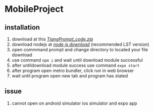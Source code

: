 # MobileProject

    

## installation

1. download at this *[TiangPrompt_code.zip](https://github.com/panupongth148/MobileProject/releases/tag/demo)*
2. download nodejs at *[node js download](https://nodejs.org/en/)* (recommended LST version)
3. open commmand prompt and change directory to located your file download
4. use command ``` npm i ``` and wait until download module successful
5. after untildownload module success use command ``` expo start ```
6. after program open metro bundler, click run in web browser
7. wait until program open new tab and program has stated

## issue

1. cannot open on android simulator ios simulator and expo app
